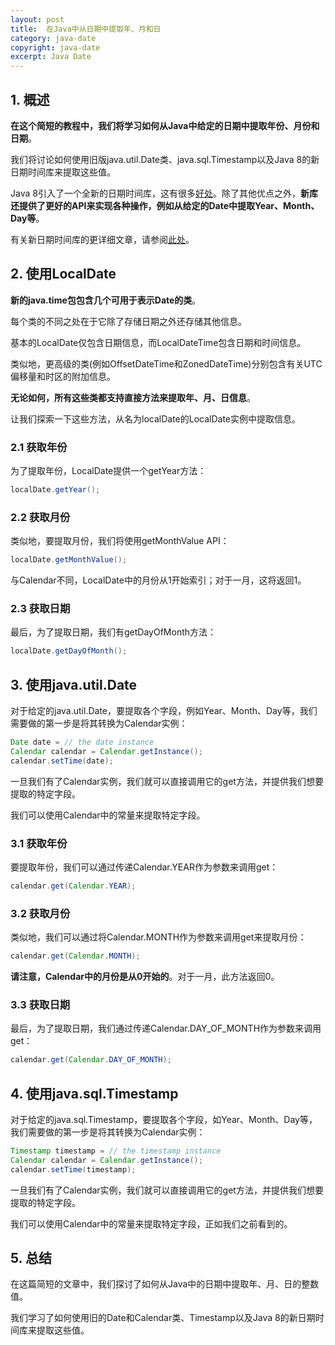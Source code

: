 ```yaml
---
layout: post
title:  在Java中从日期中提取年、月和日
category: java-date
copyright: java-date
excerpt: Java Date
---
```


## 1. 概述

**在这个简短的教程中，我们将学习如何从Java中给定的日期中提取年份、月份和日期**。

我们将讨论如何使用旧版java.util.Date类、java.sql.Timestamp以及Java 8的新日期时间库来提取这些值。

Java 8引入了一个全新的日期时间库，这有很多[好处](http://www.oracle.com/technetwork/articles/java/jf14-date-time-2125367.html)。除了其他优点之外，**新库还提供了更好的API来实现各种操作，例如从给定的Date中提取Year、Month、Day等**。

有关新日期时间库的更详细文章，请参阅[此处](https://www.baeldung.com/java-8-date-time-intro)。

## 2. 使用LocalDate

**新的java.time包包含几个可用于表示Date的类**。

每个类的不同之处在于它除了存储日期之外还存储其他信息。

基本的LocalDate仅包含日期信息，而LocalDateTime包含日期和时间信息。

类似地，更高级的类(例如OffsetDateTime和ZonedDateTime)分别包含有关UTC偏移量和时区的附加信息。

**无论如何，所有这些类都支持直接方法来提取年、月、日信息**。

让我们探索一下这些方法，从名为localDate的LocalDate实例中提取信息。

### 2.1 获取年份

为了提取年份，LocalDate提供一个getYear方法：

```java
localDate.getYear();
```

### 2.2 获取月份

类似地，要提取月份，我们将使用getMonthValue API：

```java
localDate.getMonthValue();
```

与Calendar不同，LocalDate中的月份从1开始索引；对于一月，这将返回1。

### 2.3 获取日期

最后，为了提取日期，我们有getDayOfMonth方法：

```java
localDate.getDayOfMonth();
```

## 3. 使用java.util.Date

对于给定的java.util.Date，要提取各个字段，例如Year、Month、Day等，我们需要做的第一步是将其转换为Calendar实例：

```java
Date date = // the date instance
Calendar calendar = Calendar.getInstance();
calendar.setTime(date);
```

一旦我们有了Calendar实例，我们就可以直接调用它的get方法，并提供我们想要提取的特定字段。

我们可以使用Calendar中的常量来提取特定字段。

### 3.1 获取年份

要提取年份，我们可以通过传递Calendar.YEAR作为参数来调用get：

```java
calendar.get(Calendar.YEAR);
```

### 3.2 获取月份

类似地，我们可以通过将Calendar.MONTH作为参数来调用get来提取月份：

```java
calendar.get(Calendar.MONTH);
```

**请注意，Calendar中的月份是从0开始的**。对于一月，此方法返回0。

### 3.3 获取日期

最后，为了提取日期，我们通过传递Calendar.DAY_OF_MONTH作为参数来调用get：

```java
calendar.get(Calendar.DAY_OF_MONTH);
```

## 4. 使用java.sql.Timestamp

对于给定的java.sql.Timestamp，要提取各个字段，如Year、Month、Day等，我们需要做的第一步是将其转换为Calendar实例：

```java
Timestamp timestamp = // the timestamp instance
Calendar calendar = Calendar.getInstance();
calendar.setTime(timestamp);
```

一旦我们有了Calendar实例，我们就可以直接调用它的get方法，并提供我们想要提取的特定字段。

我们可以使用Calendar中的常量来提取特定字段，正如我们之前看到的。

## 5. 总结

在这篇简短的文章中，我们探讨了如何从Java中的日期中提取年、月、日的整数值。

我们学习了如何使用旧的Date和Calendar类、Timestamp以及Java 8的新日期时间库来提取这些值。